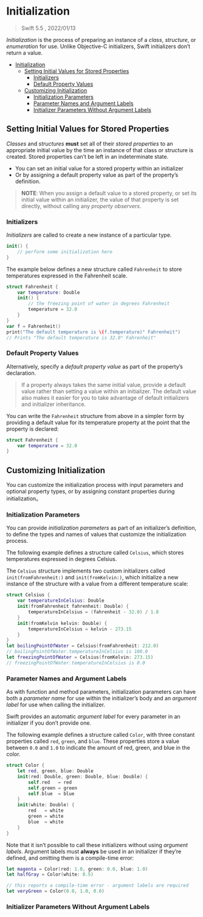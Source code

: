 # Initialization

> Swift 5.5 , 2022/01/13

*Initialization* is the process of preparing an instance of a *class*, *structure*, or *enumeration* for use. Unlike Objective-C initializers, Swift initializers don’t return a value.

- [Initialization](#initialization)
  - [Setting Initial Values for Stored Properties](#setting-initial-values-for-stored-properties)
    - [Initializers](#initializers)
    - [Default Property Values](#default-property-values)
  - [Customizing Initialization](#customizing-initialization)
    - [Initialization Parameters](#initialization-parameters)
    - [Parameter Names and Argument Labels](#parameter-names-and-argument-labels)
    - [Initializer Parameters Without Argument Labels](#initializer-parameters-without-argument-labels)

## Setting Initial Values for Stored Properties

*Classes* and *structures* **must** set all of their *stored properties* to an appropriate initial value by the time an instance of that class or structure is created. Stored properties can’t be left in an indeterminate state.

- You can set an initial value for a stored property within an initializer
- Or by assigning a default property value as part of the property’s definition.

> **NOTE**: When you assign a default value to a stored property, or set its initial value within an initializer, the value of that property is set directly, without calling any *property observers*.

### Initializers

*Initializers* are called to create a new instance of a particular type.

```swift
init() {
    // perform some initialization here
}
```

The example below defines a new structure called `Fahrenheit` to store temperatures expressed in the Fahrenheit scale.

```swift
struct Fahrenheit {
    var temperature: Double
    init() {
        // the freezing point of water in degrees Fahrenheit
        temperature = 32.0
    }
}
var f = Fahrenheit()
print("The default temperature is \(f.temperature)° Fahrenheit")
// Prints "The default temperature is 32.0° Fahrenheit"
```

### Default Property Values

Alternatively, specify a *default property value* as part of the property’s declaration.

> If a property always takes the same initial value, provide a default value rather than setting a value within an initializer. The default value also makes it easier for you to take advantage of default initializers and initializer inheritance.

You can write the `Fahrenheit` structure from above in a simpler form by providing a default value for its temperature property at the point that the property is declared:

```swift
struct Fahrenheit {
    var temperature = 32.0
}
```

## Customizing Initialization

You can customize the initialization process with input parameters and optional property types, or by assigning constant properties during initialization。

### Initialization Parameters

You can provide *initialization parameters* as part of an initializer’s definition, to define the types and names of values that customize the initialization process.

The following example defines a structure called `Celsius`, which stores temperatures expressed in degrees Celsius.

The `Celsius` structure implements two custom initializers called `init(fromFahrenheit:)` and `init(fromKelvin:)`, which initialize a new instance of the structure with a value from a different temperature scale:

```swift
struct Celsius {
    var temperatureInCelsius: Double
    init(fromFahrenheit fahrenheit: Double) {
        temperatureInCelsius = (fahrenheit - 32.0) / 1.8
    }
    init(fromKelvin kelvin: Double) {
        temperatureInCelsius = kelvin - 273.15
    }
}
let boilingPointOfWater = Celsius(fromFahrenheit: 212.0)
// boilingPointOfWater.temperatureInCelsius is 100.0
let freezingPointOfWater = Celsius(fromKelvin: 273.15)
// freezingPointOfWater.temperatureInCelsius is 0.0
```

### Parameter Names and Argument Labels

As with function and method parameters, initialization parameters can have both a *parameter name* for use within the initializer’s body and an *argument label* for use when calling the initializer.

Swift provides an automatic *argument label* for every parameter in an initializer if you don’t provide one.

The following example defines a structure called `Color`, with three constant properties called `red`, `green`, and `blue`. These properties store a value between `0.0` and `1.0` to indicate the amount of red, green, and blue in the color.

```swift
struct Color {
    let red, green, blue: Double
    init(red: Double, green: Double, blue: Double) {
        self.red   = red
        self.green = green
        self.blue  = blue
    }
    init(white: Double) {
        red   = white
        green = white
        blue  = white
    }
}
```

Note that it isn’t possible to call these initializers without using *argument labels*. Argument labels must **always** be used in an initializer if they’re defined, and omitting them is a compile-time error:

```swift
let magenta = Color(red: 1.0, green: 0.0, blue: 1.0)
let halfGray = Color(white: 0.5)

// this reports a compile-time error - argument labels are required
let veryGreen = Color(0.0, 1.0, 0.0)
```

### Initializer Parameters Without Argument Labels



